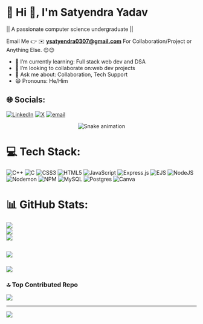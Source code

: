 # 💫 Hi 👋, I'm Satyendra Yadav
|| A passionate computer science undergraduate ||

Email Me 👉 ✉️ **ysatyendra0307@gmail.com** For Collaboration/Project or Anything Else. 😊😊

- 🌱 I’m currently learning: Full stack web dev and DSA
- 👯 I’m looking to collaborate on:web dev projects
- 💬 Ask me about: Collaboration, Tech Support
- 😄 Pronouns: He/Him
  
## 🌐 Socials:
[![LinkedIn](https://img.shields.io/badge/LinkedIn-%230077B5.svg?logo=linkedin&logoColor=white)](https://linkedin.com/in/https://www.linkedin.com/in/satyendra-yadav-8b0140323/) [![X](https://img.shields.io/badge/X-black.svg?logo=X&logoColor=white)](https://x.com/https://x.com/zebra0307) [![email](https://img.shields.io/badge/Email-D14836?logo=gmail&logoColor=white)](mailto:ysatyendra0307@gmail.com) 

<!-- Snake Game Repo View -->
<div align="center">
  <img src="https://profile-readme-generator.com/assets/snake.svg" alt="Snake animation" />
</div>

# 💻 Tech Stack:
![C++](https://img.shields.io/badge/c++-%2300599C.svg?style=for-the-badge&logo=c%2B%2B&logoColor=white) ![C](https://img.shields.io/badge/c-%2300599C.svg?style=for-the-badge&logo=c&logoColor=white) ![CSS3](https://img.shields.io/badge/css3-%231572B6.svg?style=for-the-badge&logo=css3&logoColor=white) ![HTML5](https://img.shields.io/badge/html5-%23E34F26.svg?style=for-the-badge&logo=html5&logoColor=white) ![JavaScript](https://img.shields.io/badge/javascript-%23323330.svg?style=for-the-badge&logo=javascript&logoColor=%23F7DF1E) ![Express.js](https://img.shields.io/badge/express.js-%23404d59.svg?style=for-the-badge&logo=express&logoColor=%2361DAFB) ![EJS](https://img.shields.io/badge/ejs-%23B4CA65.svg?style=for-the-badge&logo=ejs&logoColor=black) ![NodeJS](https://img.shields.io/badge/node.js-6DA55F?style=for-the-badge&logo=node.js&logoColor=white) ![Nodemon](https://img.shields.io/badge/NODEMON-%23323330.svg?style=for-the-badge&logo=nodemon&logoColor=%BBDEAD) ![NPM](https://img.shields.io/badge/NPM-%23CB3837.svg?style=for-the-badge&logo=npm&logoColor=white) ![MySQL](https://img.shields.io/badge/mysql-4479A1.svg?style=for-the-badge&logo=mysql&logoColor=white) ![Postgres](https://img.shields.io/badge/postgres-%23316192.svg?style=for-the-badge&logo=postgresql&logoColor=white) ![Canva](https://img.shields.io/badge/Canva-%2300C4CC.svg?style=for-the-badge&logo=Canva&logoColor=white)
# 📊 GitHub Stats:
![](https://github-readme-stats.vercel.app/api?username=zebra0307&theme=dark&hide_border=false&include_all_commits=false&count_private=false)<br/>
![](https://nirzak-streak-stats.vercel.app/?user=zebra0307&theme=dark&hide_border=false)<br/>
![](https://github-readme-stats.vercel.app/api/top-langs/?username=zebra0307&theme=dark&hide_border=false&include_all_commits=false&count_private=false&layout=compact)

## 
![](https://github-profile-trophy.vercel.app/?username=zebra0307&theme=radical&no-frame=false&no-bg=true&margin-w=4)

### 
![](https://quotes-github-readme.vercel.app/api?type=horizontal&theme=radical)

### 🔝 Top Contributed Repo
![](https://github-contributor-stats.vercel.app/api?username=zebra0307&limit=5&theme=dark&combine_all_yearly_contributions=true)

---
[![](https://visitcount.itsvg.in/api?id=zebra0307&icon=0&color=0)](https://visitcount.itsvg.in)

<!-- Proudly created with GPRM ( https://gprm.itsvg.in ) -->
